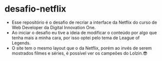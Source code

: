 # desafio-netflix
- Esse repositório é o desafio de recriar a interface da Netflix do curso de Web Developer da Digital Innovation One.
- Ao iniciar o desafio eu tive a ideia de modificar o conteúdo por algo que tenha mais a minha cara, por isso optei pelo tema de League of Legends.
- O site tem o mesmo layout que o da Netflix, porém ao invés de serem mostrados filmes e séries, é possível ver os campeões do Lolzin.😎
